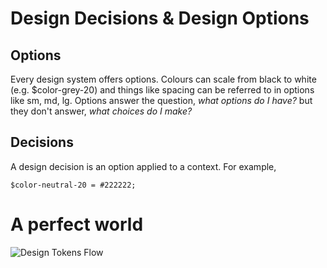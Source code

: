 <!-- TITLE: Design Tokens -->

# Design Decisions & Design Options

## Options
Every design system offers options. Colours can scale from black to white (e.g. $color-grey-20) and things like spacing can be referred to in options like sm, md, lg. Options answer the question, *what options do I have?* but they don't answer, *what choices do I make?*

## Decisions
A design decision is an option applied to a context. For example, 

```$color-neutral-20 = #222222;```


# A perfect world
![Design Tokens Flow](/uploads/design-tokens-flow.png "Design Tokens Flow")